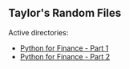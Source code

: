 ## Taylor's Random Files

Active directories:
* [Python for Finance - Part 1](tmc2737.github.io/rand/python_for_finance_pt1)
* [Python for Finance - Part 2](tmc2737.github.io/rand/python_for_finance_pt2) 
